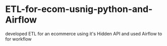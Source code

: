 # ETL-for-ecom-usnig-python-and-Airflow
developed ETL for an ecommerce using it's Hidden API and used Airflow to for workflow
